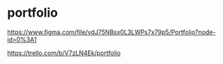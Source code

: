 # portfolio

https://www.figma.com/file/vdJ75NBsx0L3LWPs7x79p5/Portfolio?node-id=0%3A1

https://trello.com/b/V7zLN4Ek/portfolio 
